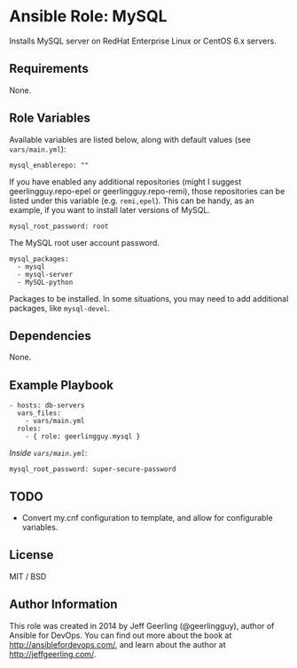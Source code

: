 # Ansible Role: MySQL

Installs MySQL server on RedHat Enterprise Linux or CentOS 6.x servers.

## Requirements

None.

## Role Variables

Available variables are listed below, along with default values (see `vars/main.yml`):

    mysql_enablerepo: ""

If you have enabled any additional repositories (might I suggest geerlingguy.repo-epel or geerlingguy.repo-remi), those repositories can be listed under this variable (e.g. `remi,epel`). This can be handy, as an example, if you want to install later versions of MySQL.

    mysql_root_password: root

The MySQL root user account password.

    mysql_packages:
      - mysql
      - mysql-server
      - MySQL-python

Packages to be installed. In some situations, you may need to add additional packages, like `mysql-devel`.

## Dependencies

None.

## Example Playbook

    - hosts: db-servers
      vars_files:
        - vars/main.yml
      roles:
        - { role: geerlingguy.mysql }

*Inside `vars/main.yml`*:

    mysql_root_password: super-secure-password

## TODO

  - Convert my.cnf configuration to template, and allow for configurable variables.

## License

MIT / BSD

## Author Information

This role was created in 2014 by Jeff Geerling (@geerlingguy), author of Ansible for DevOps. You can find out more about the book at http://ansiblefordevops.com/, and learn about the author at http://jeffgeerling.com/.
